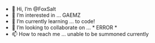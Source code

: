 - 👋 Hi, I’m @FoxSalt
- 👀 I’m interested in ... GAEMZ
- 🌱 I’m currently learning ... to code!
- 💞️ I’m looking to collaborate on ... * ERROR *
- 📫 How to reach me ... unable to be summoned currently

<!---
FoxSalt/FoxSalt is a ✨ special ✨ repository because its `README.md` (this file) appears on your GitHub profile.
You can click the Preview link to take a look at your changes.
--->
